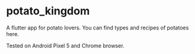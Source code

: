 # potato_kingdom

A flutter app for potato lovers.
You can find types and recipes of potatoes here.

Tested on Android Pixel 5 and Chrome browser.
